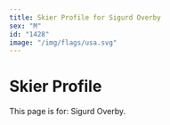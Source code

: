 ```yaml
---
title: Skier Profile for Sigurd Overby
sex: "M"
id: "1428"
image: "/img/flags/usa.svg" 
---
```


# Skier Profile

This page is for: Sigurd Overby.
    